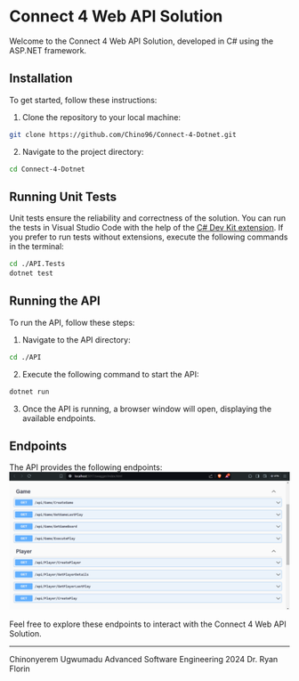# Connect 4 Web API Solution

Welcome to the Connect 4 Web API Solution, developed in C# using the ASP.NET framework.

## Installation

To get started, follow these instructions:

1. Clone the repository to your local machine:

```bash
git clone https://github.com/Chino96/Connect-4-Dotnet.git
```

2. Navigate to the project directory:

```bash
cd Connect-4-Dotnet
```

## Running Unit Tests

Unit tests ensure the reliability and correctness of the solution. You can run the tests in Visual Studio Code with the help of the [C# Dev Kit extension](https://marketplace.visualstudio.com/items?itemName=ms-dotnettools.csdevkit). If you prefer to run tests without extensions, execute the following commands in the terminal:

```bash
cd ./API.Tests
dotnet test
```

## Running the API

To run the API, follow these steps:

1. Navigate to the API directory:

```bash
cd ./API
```

2. Execute the following command to start the API:

```bash
dotnet run
```

3. Once the API is running, a browser window will open, displaying the available endpoints.

## Endpoints

The API provides the following endpoints:
![Endpoints](image-1.png)

Feel free to explore these endpoints to interact with the Connect 4 Web API Solution.

---
Chinonyerem Ugwumadu Advanced Software Engineering 2024
Dr. Ryan Florin
